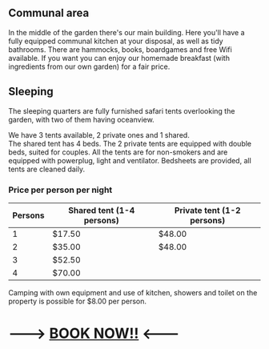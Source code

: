 ## Communal area

In the middle of the garden there's our main building. Here you'll have a fully equipped communal kitchen
at your disposal, as well as tidy bathrooms. There are hammocks, books, boardgames and free Wifi available.
If you want you can enjoy our homemade breakfast (with ingredients from our own garden) for a fair price.

## Sleeping

The sleeping quarters are fully furnished safari tents overlooking the garden, with two of them having oceanview.

We have 3 tents available, 2 private ones and 1 shared.  
The shared tent has 4 beds. The 2 private tents are equipped with double beds, suited for couples. All the tents are for non-smokers and are equipped with powerplug, light and ventilator. Bedsheets are provided, all tents are cleaned daily.

### Price per person per night  



| Persons | Shared tent (1-4 persons) | Private tent (1-2 persons)|
| --- | --- | --- |
| 1 | $17.50 | $48.00 |
| 2 | $35.00 | $48.00 |
| 3 | $52.50 |   |
| 4 | $70.00 |   |
  


Camping with own equipment and use of kitchen, showers and toilet on the property is possible for $8.00 per person.

# ---> [**BOOK NOW!!**](mailto:info@alouatta.org) <---
